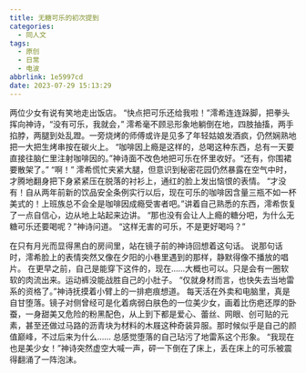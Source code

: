 ```yaml
---
title: 无糖可乐的初次提到
categories:
  - 同人文
tags:
  - 原创
  - 日常
  - 电波
abbrlink: 1e5997cd
date: 2023-07-29 15:13:29
---
```

两位少女有说有笑地走出饭店。
“快点把可乐还给我啦！”澪希连连跺脚，把拳头挥向神诗，“没有可乐，我就会，”
澪希毫不顾忌形象地躺倒在地，四肢抽搐，两手掐脖，两腿到处乱蹬。一旁烧烤的师傅或许是见多了年轻姑娘发酒疯，仍然娴熟地把一大把生烤串按在碳火上。
“咖啡因上瘾是这样的，总喝这种东西，总有一天要直接往脑仁里注射咖啡因的。”神诗面不改色地把可乐在怀里收好。“还有，你围裙要散架了。”
“啊！”
澪希慌忙夹紧大腿，但意识到秘密花园仍然暴露在空气中时，才腾地翻身把下身紧紧压在脱落的衬衫上，通红的脸上发出恼恨的表情。
“才没有！自从两年前新的饮品安全条例实行以后，现在可乐的咖啡因含量三瓶不如一杯美式的！上班族总不会全是咖啡因成瘾受害者吧。”讲着自己熟悉的东西，澪希恢复了一点自信心，边从地上站起来边讲。
“那也没有会让人上瘾的糖分吧，为什么无糖可乐还要喝呢？”神诗问道。
“这样无害的可乐，不是更好喝吗？”

在只有月光而显得黑白的房间里，站在镜子前的神诗回想着这句话。
说那句话时，澪希脸上的表情突然又像在夕阳的小巷里遇到的那样，静默得像不播放的唱片。
在更早之前，自己是能穿下这件的，现在……大概也可以。只是会有一圈软软的肉流出来。运动裤没能战胜自己的小肚子。
“仅就身材而言，也快失去当地雷系的资格了。”神诗抚摸着小臂上的一排疤痕想道。
每天活在外卖和电脑里，真是自甘堕落。镜子对侧曾经可是化着病弱白肤色的一位美少女，画着比伤疤还厚的卧蚕，一身甜美又危险的粉黑配色，从上到下都是爱心、蕾丝、网眼、创可贴的元素，甚至还做过马路的沥青块为材料的木屐这种奇装异服。那时候似乎是自己的颜值巅峰，不过后来为什么……
总感觉堕落的自己玷污了地雷系这个形象。
“我现在也是美少女！”神诗突然虚空大喊一声，砰一下倒在了床上，丢在床上的可乐被震得翻涌了一阵泡沫。